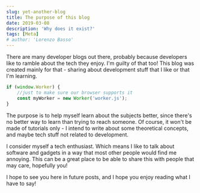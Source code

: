 ```yaml
---
slug: yet-another-blog
title: The purpose of this blog
date: 2019-03-08
description: 'Why does it exist?'
tags: [Meta]
# author: 'Lorenzo Basso'
---
```


There are many developer blogs out there, probably because developers like to ramble about the tech they enjoy. I'm guilty of that too! This blog was created mainly for that - sharing about development stuff that I like or that I'm learning.

```javascript
if (window.Worker) {
	//just to make sure our browser supports it
	const myWorker = new Worker('worker.js');
}
```

The purpose is to help myself learn about the subjects better, since there's no better way to learn than trying to reach someone. Of course, it won't be made of tutorials only - I intend to write about some theoretical concepts, and maybe tech stuff not related to development.

I consider myself a tech enthusiast. Which means I like to talk about software and gadgets in a way that most other people would find me annoying. This can be a great place to be able to share this with people that may care, hopefully you!

I hope to see you here in future posts, and I hope you enjoy reading what I have to say!
